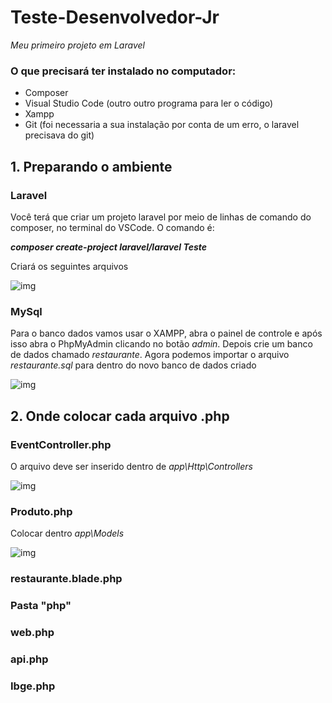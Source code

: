 # Teste-Desenvolvedor-Jr

_Meu primeiro projeto em Laravel_

### O que precisará ter instalado no computador:
  * Composer
  * Visual Studio Code (outro outro programa para ler o código)
  * Xampp
  * Git (foi necessaria a sua instalação por conta de um erro, o laravel precisava do git)

## 1. Preparando o ambiente

### Laravel

 Você terá que criar um projeto laravel por meio de linhas de comando do composer, no terminal do VSCode. O comando é:
*__<p>composer create-project laravel/laravel Teste</p>__*

<p> Criará os seguintes arquivos </p>

![img](https://raw.githubusercontent.com/AndressaCristiny/Teste-Desenvolvedor-Jr/main/Imgs/pasta_laravel.png)

### MySql

 Para o banco dados vamos usar o XAMPP, abra o painel de controle e após isso abra o PhpMyAdmin clicando no botão _admin_. Depois crie um banco de dados chamado _restaurante_.
Agora podemos importar o arquivo _restaurante.sql_ para dentro do novo banco de dados criado

![img](https://github.com/AndressaCristiny/Teste-Desenvolvedor-Jr/blob/main/Imgs/importar_bd.png)

## 2. Onde colocar cada arquivo .php

### EventController.php
 O arquivo deve ser inserido dentro de _app\Http\Controllers_
 
 ![img](https://raw.githubusercontent.com/AndressaCristiny/Teste-Desenvolvedor-Jr/main/Imgs/EventController.png)

### Produto.php
 Colocar dentro _app\Models_

 ![img](https://raw.githubusercontent.com/AndressaCristiny/Teste-Desenvolvedor-Jr/main/Imgs/models.png)
 
### restaurante.blade.php
### Pasta "php"
### web.php
### api.php
### Ibge.php
